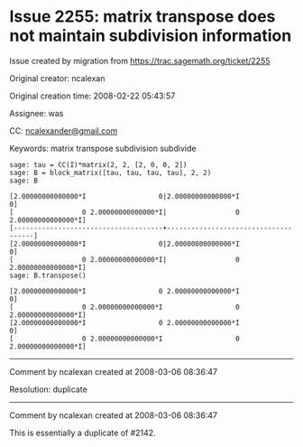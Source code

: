 # Issue 2255: matrix transpose does not maintain subdivision information

Issue created by migration from https://trac.sagemath.org/ticket/2255

Original creator: ncalexan

Original creation time: 2008-02-22 05:43:57

Assignee: was

CC:  ncalexander@gmail.com

Keywords: matrix transpose subdivision subdivide


```
sage: tau = CC(I)*matrix(2, 2, [2, 0, 0, 2])
sage: B = block_matrix([tau, tau, tau, tau], 2, 2)
sage: B

[2.00000000000000*I                  0|2.00000000000000*I                  0]
[                 0 2.00000000000000*I|                 0 2.00000000000000*I]
[-------------------------------------+-------------------------------------]
[2.00000000000000*I                  0|2.00000000000000*I                  0]
[                 0 2.00000000000000*I|                 0 2.00000000000000*I]
sage: B.transpose()

[2.00000000000000*I                  0 2.00000000000000*I                  0]
[                 0 2.00000000000000*I                  0 2.00000000000000*I]
[2.00000000000000*I                  0 2.00000000000000*I                  0]
[                 0 2.00000000000000*I                  0 2.00000000000000*I]
```



---

Comment by ncalexan created at 2008-03-06 08:36:47

Resolution: duplicate


---

Comment by ncalexan created at 2008-03-06 08:36:47

This is essentially a duplicate of #2142.
